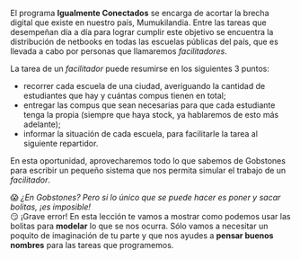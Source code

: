 El programa **Igualmente Conectados** se encarga de acortar la brecha digital que existe en nuestro país, Mumukilandia. Entre las tareas que desempeñan día a día para lograr cumplir este objetivo se encuentra la distribución de netbooks en todas las escuelas públicas del país, que es llevada a cabo por personas que llamaremos _facilitadores_.

La tarea de un _facilitador_ puede resumirse en los siguientes 3 puntos:

* recorrer cada escuela de una ciudad, averiguando la cantidad de estudiantes que hay y cuántas compus tienen en total;
* entregar las compus que sean necesarias para que cada estudiante tenga la propia (siempre que haya stock, ya hablaremos de esto más adelante);
* informar la situación de cada escuela, para facilitarle la tarea al siguiente repartidor.

En esta oportunidad, aprovecharemos todo lo que sabemos de Gobstones para escribir un pequeño sistema que nos permita simular el trabajo de un _facilitador_.

:scream: _¿En Gobstones? Pero si lo único que se puede hacer es poner y sacar bolitas, ¡es imposible!_
<br>
:smirk: ¡Grave error! En esta lección te vamos a mostrar como podemos usar las bolitas para **modelar** lo que se nos ocurra. Sólo vamos a necesitar un poquito de imaginación de tu parte y que nos ayudes a **pensar buenos nombres** para las tareas que programemos.